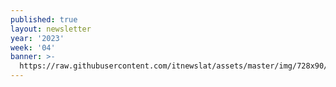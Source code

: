 ```yaml
---
published: true
layout: newsletter
year: '2023'
week: '04'
banner: >-
  https://raw.githubusercontent.com/itnewslat/assets/master/img/728x90/Banner-Resumen.jpg
---
```

